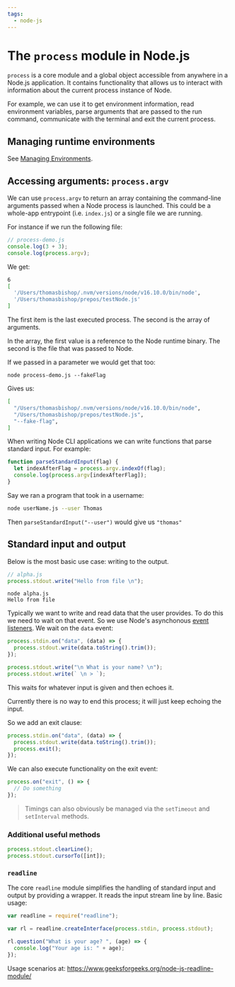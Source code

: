 ```yaml
---
tags:
  - node-js
---
```


# The `process` module in Node.js

`process` is a core module and a global object accessible from anywhere in a
Node.js application. It contains functionality that allows us to interact with
information about the current process instance of Node.

For example, we can use it to get environment information, read environment
variables, parse arguments that are passed to the run command, communicate with
the terminal and exit the current process.

## Managing runtime environments

See
[Managing Environments](Managing_environments.md).

## Accessing arguments: `process.argv`

We can use `process.argv` to return an array containing the command-line
arguments passed when a Node process is launched. This could be a whole-app
entrypoint (i.e. `index.js`) or a single file we are running.

For instance if we run the following file:

```js
// process-demo.js
console.log(3 + 3);
console.log(process.argv);
```

We get:

```bash
6
[
  '/Users/thomasbishop/.nvm/versions/node/v16.10.0/bin/node',
  '/Users/thomasbishop/prepos/testNode.js'
]
```

The first item is the last executed process. The second is the array of
arguments.

In the array, the first value is a reference to the Node runtime binary. The
second is the file that was passed to Node.

If we passed in a parameter we would get that too:

```
node process-demo.js --fakeFlag
```

Gives us:

```bash
[
  "/Users/thomasbishop/.nvm/versions/node/v16.10.0/bin/node",
  "/Users/thomasbishop/prepos/testNode.js",
  "--fake-flag",
]
```

When writing Node CLI applications we can write functions that parse standard
input. For example:

```js
function parseStandardInput(flag) {
  let indexAfterFlag = process.argv.indexOf(flag);
  console.log(process.argv[indexAfterFlag]);
}
```

Say we ran a program that took in a username:

```bash
node userName.js --user Thomas
```

Then `parseStandardInput("--user")` would give us `"thomas"`

## Standard input and output

Below is the most basic use case: writing to the output.

```js
// alpha.js
process.stdout.write("Hello from file \n");
```

```
node alpha.js
Hello from file
```

Typically we want to write and read data that the user provides. To do this we
need to wait on that event. So we use Node's asynchonous
[event listeners](events.md). We wait
on the `data` event:

```js
process.stdin.on("data", (data) => {
  process.stdout.write(data.toString().trim());
});

process.stdout.write("\n What is your name? \n");
process.stdout.write(` \n > `);
```

This waits for whatever input is given and then echoes it.

Currently there is no way to end this process; it will just keep echoing the
input.

So we add an exit clause:

```js
process.stdin.on("data", (data) => {
  process.stdout.write(data.toString().trim());
  process.exit();
});
```

We can also execute functionality on the exit event:

```js
process.on("exit", () => {
  // Do something
});
```

> Timings can also obviously be managed via the `setTimeout` and `setInterval`
> methods.

### Additional useful methods

```js
process.stdout.clearLine();
process.stdout.cursorTo([int]);
```

### `readline`

The core `readline` module simplifies the handling of standard input and output
by providing a wrapper. It reads the input stream line by line. Basic usage:

```js
var readline = require("readline");

var rl = readline.createInterface(process.stdin, process.stdout);

rl.question("What is your age? ", (age) => {
  console.log("Your age is: " + age);
});
```

Usage scenarios at: https://www.geeksforgeeks.org/node-js-readline-module/
